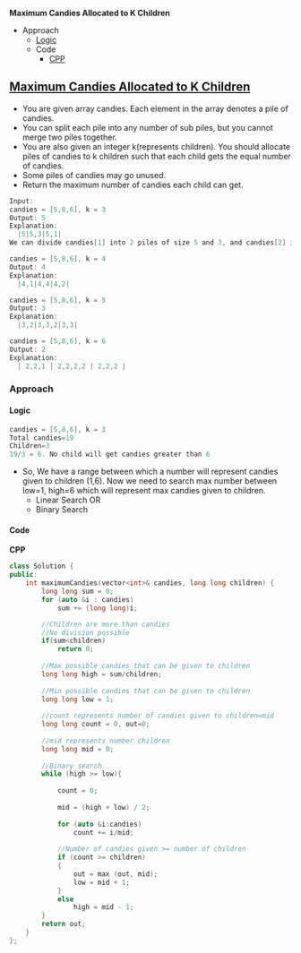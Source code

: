 **Maximum Candies Allocated to K Children**
- Approach
  - [Logic](#l)
  - Code
    - [CPP](#cpp)

## [Maximum Candies Allocated to K Children](https://leetcode.com/problems/maximum-candies-allocated-to-k-children/)
- You are given array candies. Each element in the array denotes a pile of candies.
- You can split each pile into any number of sub piles, but you cannot merge two piles together.
- You are also given an integer k(represents children). You should allocate piles of candies to k children such that each child gets the equal number of candies.
- Some piles of candies may go unused.
- Return the maximum number of candies each child can get.
```c
Input: 
candies = [5,8,6], k = 3
Output: 5
Explanation: 
  |5|5,3|5,1|
We can divide candies[1] into 2 piles of size 5 and 3, and candies[2] into 2 piles of size 5 and 1. We now have five piles of candies of sizes 5, 5, 3, 5, and 1. We can allocate the 3 piles of size 5 to 3 children. It can be proven that each child cannot receive more than 5 candies.

candies = [5,8,6], k = 4
Output: 4
Explanation:
  |4,1|4,4|4,2|

candies = [5,8,6], k = 5
Output: 3
Explanation:
  |3,2|3,3,2|3,3|

candies = [5,8,6], k = 6
Output: 2
Explanation:
  | 2,2,1 | 2,2,2,2 | 2,2,2 |
```

### Approach
<a name=l></a>
#### Logic
```c
candies = [5,8,6], k = 3
Total candies=19
Children=3
19/3 = 6. No child will get candies greater than 6
```
- So, We have a range between which a number will represent candies given to children (1,6). Now we need to search max number between low=1, high=6 which will represent max candies given to children.
  - Linear Search OR
  - Binary Search

#### Code
<a name=cpp></a>
**CPP**
```cpp
class Solution {
public:
    int maximumCandies(vector<int>& candies, long long children) {
        long long sum = 0;
        for (auto &i : candies)
            sum += (long long)i;

        //Children are more than candies
        //No division possible
        if(sum<children) 
            return 0;
        
        //Max possible candies that can be given to children
        long long high = sum/children;
        
        //Min possible candies that can be given to children
        long long low = 1;
        
        //count represents number of candies given to children=mid
        long long count = 0, out=0;
        
        //mid represents number children
        long long mid = 0;
        
        //Binary search
        while (high >= low){
            
            count = 0;
            
            mid = (high + low) / 2;
            
            for (auto &i:candies)
                count += i/mid;
            
            //Number of candies given >= number of children
            if (count >= children)
            {
                out = max (out, mid);
                low = mid + 1;
            }
            else
                high = mid - 1;
        }
        return out;
    }
};
```
